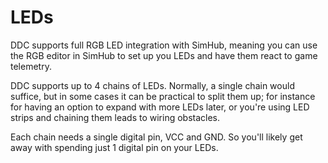 # LEDs

DDC supports full RGB LED integration with SimHub, meaning you can use the RGB editor in SimHub to set up you LEDs and have them react to game telemetry.&#x20;

DDC supports up to 4 chains of LEDs. Normally, a single chain would suffice, but in some cases it can be practical to split them up; for instance for having an option to expand with more LEDs later, or you're using LED strips and chaining them leads to wiring obstacles.&#x20;

Each chain needs a single digital pin, VCC and GND. So you'll likely get away with spending just 1 digital pin on your LEDs.&#x20;
